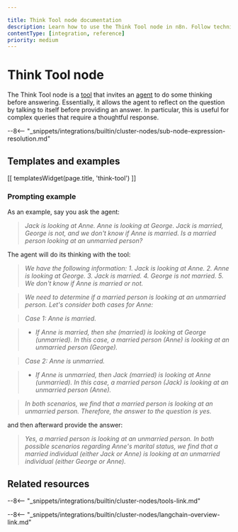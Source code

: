 ```yaml
---

title: Think Tool node documentation
description: Learn how to use the Think Tool node in n8n. Follow technical documentation to integrate the Tool Think node into your workflows.
contentType: [integration, reference]
priority: medium
---
```


# Think Tool node

The Think Tool node is a [tool](/glossary.md#ai-tool) that invites an [agent](/glossary.md#ai-agent) to do some thinking before answering. Essentially, it allows the agent to reflect on the question by talking to itself before providing an answer. In particular, this is useful for complex queries that require a thoughtful response.


--8<-- "_snippets/integrations/builtin/cluster-nodes/sub-node-expression-resolution.md"

## Templates and examples

<!-- see https://www.notion.so/n8n/Pull-in-templates-for-the-integrations-pages-37c716837b804d30a33b47475f6e3780 -->
[[ templatesWidget(page.title, 'think-tool') ]]

### Prompting example

As an example, say you ask the agent:

<!-- vale off -->
> *Jack is looking at Anne. Anne is looking at George. Jack is married, George is not, and we don't know if Anne is married. Is a married person looking at an unmarried person?*
<!-- vale on -->
	
The agent will do its thinking with the tool:

<!-- vale off -->
> *We have the following information: 1. Jack is looking at Anne. 2. Anne is looking at George. 3. Jack is married. 4. George is not married. 5. We don't know if Anne is married or not.*

> *We need to determine if a married person is looking at an unmarried person. Let's consider both cases for Anne:*

> *Case 1: Anne is married.*

> - *If Anne is married, then she (married) is looking at George (unmarried). In this case, a married person (Anne) is looking at an unmarried person (George).*

> *Case 2: Anne is unmarried.*

> - *If Anne is unmarried, then Jack (married) is looking at Anne (unmarried). In this case, a married person (Jack) is looking at an unmarried person (Anne).*

> *In both scenarios, we find that a married person is looking at an unmarried person. Therefore, the answer to the question is yes.*
<!-- vale on -->
	
and then afterward provide the answer:

<!-- vale off -->
> *Yes, a married person is looking at an unmarried person. In both possible scenarios regarding Anne's marital status, we find that a married individual (either Jack or Anne) is looking at an unmarried individual (either George or Anne).*
<!-- vale on -->

## Related resources

--8<-- "_snippets/integrations/builtin/cluster-nodes/tools-link.md"

--8<-- "_snippets/integrations/builtin/cluster-nodes/langchain-overview-link.md"


